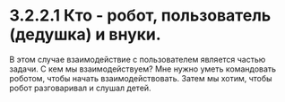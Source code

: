 # 3.2.2.1 Кто - робот, пользователь \(дедушка\) и внуки.

В этом случае взаимодействие с пользователем является частью задачи. С кем мы взаимодействуем? Мне нужно уметь командовать роботом, чтобы начать взаимодействовать. Затем мы хотим, чтобы робот разговаривал и слушал детей.

